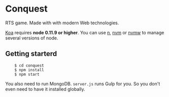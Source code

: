 Conquest
====

RTS game.
Made with with modern Web technologies. 

[Koa](http://koajs.com/) requires **node 0.11.9 or higher**.
You can use [n](https://www.npmjs.org/package/n), [nvm](https://www.npmjs.org/package/nvm) or  [nvmw](https://www.npmjs.org/package/nvmw) to manage several versions of node.

Getting starterd
---

```
    $ cd conquest
    $ npm install
    $ npm start
```

You also need to run MongoDB.
`server.js` runs Gulp for you. So you don't even need to have it installed globally.
